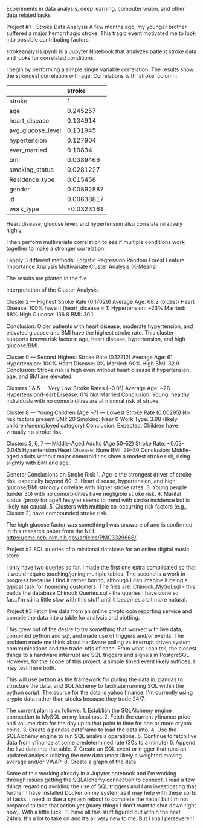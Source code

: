 Experiments in data analysis, deep learning, computer vision, and other data related tasks

Project #1 - Stroke Data Analysis A few months ago, my younger brother suffered a major hemorrhagic stroke. This tragic event motivated me to look into possible contributing factors.

strokeanalysis.ipynb is a Jupyter Notebook that analyzes patient stroke data and looks for correlated conditions.

I begin by performing a simple single variable correlation. The results show the strongest correlation with age: Correlations with 'stroke' column:

|                   | stroke     |
|:------------------|:-----------|
| stroke            | 1          |
| age               | 0.245257   |
| heart_disease     | 0.134914   |
| avg_glucose_level | 0.131945   |
| hypertension      | 0.127904   |
| ever_married      | 0.10834    |
| bmi               | 0.0389466  |
| smoking_status    | 0.0281227  |
| Residence_type    | 0.015458   |
| gender            | 0.00892887 |
| id                | 0.00638817 |
| work_type         | -0.0323161 |

Heart disease, glucose level, and hypertension also correlate relatively highly.

I then perform multivariate correlation to see if multiple conditions work together to make a stronger correlation.

I apply 3 different methods: 
Logistic Regression 
Random Forest Feature Importance Analysis 
Multivariate Cluster Analysis (K-Means)

The results are plotted in the file.

Interpretation of the Cluster Analysis:

Cluster 2 — Highest Stroke Rate (0.17029) Average Age: 68.2 (oldest) Heart Disease: 100% have it (heart_disease = 1) Hypertension: ~23% Married: 88% High Glucose: 136.8 BMI: 30.1

Conclusion: Older patients with heart disease, moderate hypertension, and elevated glucose and BMI have the highest stroke rate. This cluster supports known risk factors: age, heart disease, hypertension, and high glucose/BMI.

Cluster 0 — Second Highest Stroke Rate (0.12212) Average Age: 61 Hypertension: 100% Heart Disease: 0% Married: 90% High BMI: 32.9
Conclusion: Stroke risk is high even without heart disease if hypertension, age, and BMI are elevated.

Clusters 1 & 5 — Very Low Stroke Rates (~0.01) Average Age: ~28 Hypertension/Heart Disease: 0% Not Married
Conclusion: Young, healthy individuals with no comorbidities are at minimal risk of stroke.

Cluster 8 — Young Children (Age ~7) — Lowest Stroke Rate (0.00295) No risk factors present BMI: 20 Smoking: Near 0 Work Type: 3.98 (likely children/unemployed category)
Conclusion: Expected: Children have virtually no stroke risk.

Clusters 3, 6, 7 — Middle-Aged Adults (Age 50–52) Stroke Rate: ~0.03–0.045 Hypertension/Heart Disease: None BMI: 29–30
Conclusion: Middle-aged adults without major comorbidities show a modest stroke risk, rising slightly with BMI and age.

General Conclusions on Stroke Risk
    1. Age is the strongest driver of stroke risk, especially beyond 60.
    2. Heart disease, hypertension, and high glucose/BMI strongly correlate with higher stroke rates.
    3. Young people (under 30) with no comorbidities have negligible stroke risk.
    4. Marital status (proxy for age/lifestyle) seems to trend with stroke incidence but is likely not causal.
    5. Clusters with multiple co-occurring risk factors (e.g., Cluster 2) have compounded stroke risk.
    
The high glucose factor was something I was unaware of and is confirmed in this research paper from the NIH.
https://pmc.ncbi.nlm.nih.gov/articles/PMC3329666/


Project #2 SQL queries of a relational database for an online digital music store

I only have two queries so far. I made the first one extra complicated so that it would require touching/joning multiple tables. The second is a work in progress because I find it rather boring, although I can imagine it being a typical task for hounding customers. The files are: Chinook_MySql.sql - this builds the database Chinook Queries.sql - the queries I have done so far...I'm still a little slow with this stuff until it becomes a bit more natural.


Project #3 Fetch live data from an online crypto coin reporting service and compile the data into a table for analysis and plotting.

This grew out of the desire to try something that worked with live data, combined python and sql, and made use of triggers and/or events. The problem made me think about hardware polling vs interrupt driven system communications and the trade-offs of each. From what I can tell, the closest things to a hardware interrupt are SQL triggers and signals in PostgreSQL. However, for the scope of this project, a simple timed event likely suffices. I may test them both.

This will use python as the framework for pulling the data in, pandas to structure the data, and SQLAlchemy to facilitate running SQL within the python script. The source for the data is yahoo finance. I'm currently using crypto data rather than stocks because they trade 24/7.

The current plan is as follows:
    1. Establish the SQLAlchemy engine connection to MySQL on my localhost.
    2. Fetch the current yfinance price and volume data for the day up to that point in time for one or more crypto coins.
    3. Create a pandas dataframe to load the data into.
    4. Use the SQLAlchemy engine to run SQL analysis operations.
    5. Continue to fetch live data from yfinance at some predetermined rate (30s to a minute)
    6. Append the live data into the table.
    7. Create an SQL event or trigger that runs an updated analysis utilizing the new data (most likely a weighted moving average and/or VWAP.
    8. Create a graph of the data.
    
Some of this working already in a Jupyter notebook and I'm working through issues getting the SQLAlchemy connection to connect. I read a few things regarding avoiding the use of SQL triggers and I am investigating that further. I have installed Docker on my system as it may help with these sorts of tasks. I need to due a system reboot to complete the install but I'm not prepared to take that action yet (many things I don't want to shut down right now). With a little luck, I'll have all this stuff figured out within the next 24hrs. It's a lot to take on and it’s all very new to me. But I shall persevere!!!




